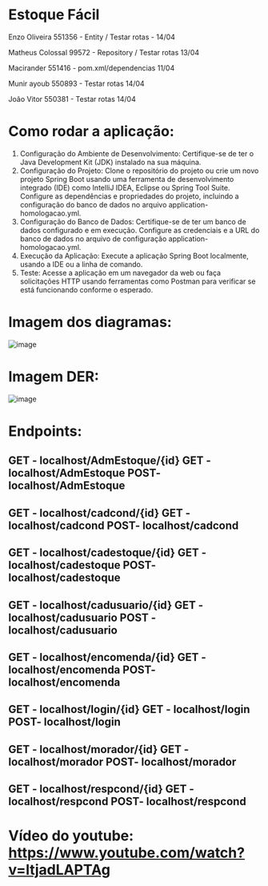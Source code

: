 # Estoque Fácil

 Enzo Oliveira 551356 - Entity / Testar rotas - 14/04

 Matheus Colossal 99572  - Repository / Testar rotas 13/04

 Macirander 551416 - pom.xml/dependencias 11/04

 Munir ayoub 550893  - Testar rotas 14/04

 João Vitor 550381 - Testar rotas 14/04


# Como rodar a aplicação:
1. Configuração do Ambiente de Desenvolvimento:
Certifique-se de ter o Java Development Kit (JDK) instalado na sua máquina.
2. Configuração do Projeto:
Clone o repositório do projeto ou crie um novo projeto Spring Boot usando uma ferramenta de desenvolvimento integrado (IDE) como IntelliJ IDEA, Eclipse ou Spring Tool Suite.
Configure as dependências e propriedades do projeto, incluindo a configuração do banco de dados no arquivo application-homologacao.yml.
3. Configuração do Banco de Dados:
Certifique-se de ter um banco de dados configurado e em execução. Configure as credenciais e a URL do banco de dados no arquivo de configuração application-homologacao.yml.
4. Execução da Aplicação:
Execute a aplicação Spring Boot localmente, usando a IDE ou a linha de comando.
5. Teste:
Acesse a aplicação em um navegador da web ou faça solicitações HTTP usando ferramentas como Postman para verificar se está funcionando conforme o esperado.


# Imagem dos diagramas:
![image](https://github.com/BernardoliveiraFiap/JavaSpringSprint1/assets/126569987/c0e28e1d-92e0-474c-8d83-584167878c84)

# Imagem DER: 
![image](https://github.com/BernardoliveiraFiap/JavaSpringSprint1/assets/126569987/d8c70218-e9b9-4df5-95e5-29ef09a0f007)



# Endpoints: 

GET - localhost/AdmEstoque/{id}
GET - localhost/AdmEstoque
POST- localhost/AdmEstoque
---------------------------------
 
GET - localhost/cadcond/{id}
GET - localhost/cadcond
POST- localhost/cadcond
---------------------------------
GET - localhost/cadestoque/{id}
GET - localhost/cadestoque
POST- localhost/cadestoque
---------------------------------
GET - localhost/cadusuario/{id}
GET - localhost/cadusuario
POST - localhost/cadusuario
--------------------------------- 
GET - localhost/encomenda/{id}
GET - localhost/encomenda
POST- localhost/encomenda
--------------------------------- 
GET - localhost/login/{id}
GET - localhost/login
POST- localhost/login
--------------------------------- 
GET - localhost/morador/{id}
GET - localhost/morador
POST- localhost/morador
--------------------------------- 
GET - localhost/respcond/{id}
GET - localhost/respcond
POST- localhost/respcond
--------------------------------- 
# Vídeo do youtube: https://www.youtube.com/watch?v=ltjadLAPTAg
